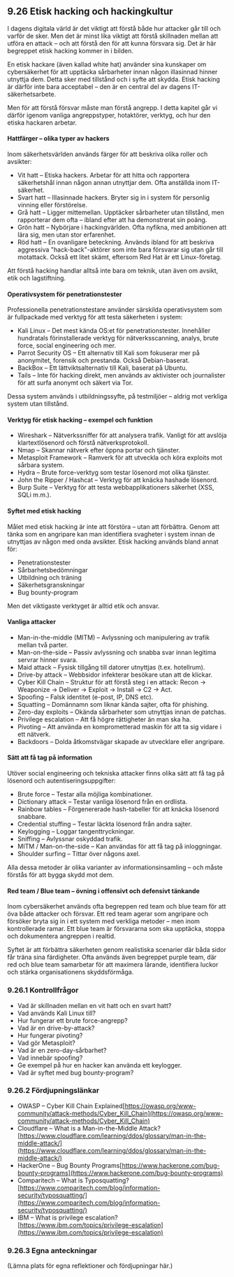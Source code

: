 ## 9.26 Etisk hacking och hackingkultur

I dagens digitala värld är det viktigt att förstå både hur attacker går till och varför de sker. Men det är minst lika viktigt att förstå skillnaden mellan att utföra en attack – och att förstå den för att kunna försvara sig. Det är här begreppet etisk hacking kommer in i bilden.

En etisk hackare (även kallad white hat) använder sina kunskaper om cybersäkerhet för att upptäcka sårbarheter innan någon illasinnad hinner utnyttja dem. Detta sker med tillstånd och i syfte att skydda. Etisk hacking är därför inte bara acceptabel – den är en central del av dagens IT-säkerhetsarbete.

Men för att förstå försvar måste man förstå angrepp. I detta kapitel går vi därför igenom vanliga angreppstyper, hotaktörer, verktyg, och hur den etiska hackaren arbetar.

#### Hattfärger – olika typer av hackers

Inom säkerhetsvärlden används färger för att beskriva olika roller och avsikter:

- Vit hatt – Etiska hackers. Arbetar för att hitta och rapportera säkerhetshål innan någon annan utnyttjar dem. Ofta anställda inom IT-säkerhet.
- Svart hatt – Illasinnade hackers. Bryter sig in i system för personlig vinning eller förstörelse.
- Grå hatt – Ligger mittemellan. Upptäcker sårbarheter utan tillstånd, men rapporterar dem ofta – ibland efter att ha demonstrerat sin poäng.
- Grön hatt – Nybörjare i hackingvärlden. Ofta nyfikna, med ambitionen att lära sig, men utan stor erfarenhet.
- Röd hatt – En ovanligare beteckning. Används ibland för att beskriva aggressiva "hack-back"-aktörer som inte bara försvarar sig utan går till motattack. Också ett litet skämt, eftersom Red Hat är ett Linux-företag.

Att förstå hacking handlar alltså inte bara om teknik, utan även om avsikt, etik och lagstiftning.

#### Operativsystem för penetrationstester

Professionella penetrationstestare använder särskilda operativsystem som är fullpackade med verktyg för att testa säkerheten i system:

- Kali Linux – Det mest kända OS:et för penetrationstester. Innehåller hundratals förinstallerade verktyg för nätverksscanning, analys, brute force, social engineering och mer.
- Parrot Security OS – Ett alternativ till Kali som fokuserar mer på anonymitet, forensik och prestanda. Också Debian-baserat.
- BackBox – Ett lättviktsalternativ till Kali, baserat på Ubuntu.
- Tails – Inte för hacking direkt, men används av aktivister och journalister för att surfa anonymt och säkert via Tor.

Dessa system används i utbildningssyfte, på testmiljöer – aldrig mot verkliga system utan tillstånd.

#### Verktyg för etisk hacking – exempel och funktion

- Wireshark – Nätverkssniffer för att analysera trafik. Vanligt för att avslöja klartextlösenord och förstå nätverksprotokoll.
- Nmap – Skannar nätverk efter öppna portar och tjänster.
- Metasploit Framework – Ramverk för att utveckla och köra exploits mot sårbara system.
- Hydra – Brute force-verktyg som testar lösenord mot olika tjänster.
- John the Ripper / Hashcat – Verktyg för att knäcka hashade lösenord.
- Burp Suite – Verktyg för att testa webbapplikationers säkerhet (XSS, SQLi m.m.).

#### Syftet med etisk hacking

Målet med etisk hacking är inte att förstöra – utan att förbättra. Genom att tänka som en angripare kan man identifiera svagheter i system innan de utnyttjas av någon med onda avsikter. Etisk hacking används bland annat för:

- Penetrationstester
- Sårbarhetsbedömningar
- Utbildning och träning
- Säkerhetsgranskningar
- Bug bounty-program

Men det viktigaste verktyget är alltid etik och ansvar.

#### Vanliga attacker

- Man-in-the-middle (MITM) – Avlyssning och manipulering av trafik mellan två parter.
- Man-on-the-side – Passiv avlyssning och snabba svar innan legitima servrar hinner svara.
- Maid attack – Fysisk tillgång till datorer utnyttjas (t.ex. hotellrum).
- Drive-by attack – Webbsidor infekterar besökare utan att de klickar.
- Cyber Kill Chain – Struktur för att förstå steg i en attack: Recon → Weaponize → Deliver → Exploit → Install → C2 → Act.
- Spoofing – Falsk identitet (e-post, IP, DNS etc).
- Squatting – Domännamn som liknar kända sajter, ofta för phishing.
- Zero-day exploits – Okända sårbarheter som utnyttjas innan de patchas.
- Privilege escalation – Att få högre rättigheter än man ska ha.
- Pivoting – Att använda en komprometterad maskin för att ta sig vidare i ett nätverk.
- Backdoors – Dolda åtkomstvägar skapade av utvecklare eller angripare.

#### Sätt att få tag på information

Utöver social engineering och tekniska attacker finns olika sätt att få tag på lösenord och autentiseringsuppgifter:

- Brute force – Testar alla möjliga kombinationer.
- Dictionary attack – Testar vanliga lösenord från en ordlista.
- Rainbow tables – Förgenererade hash-tabeller för att knäcka lösenord snabbare.
- Credential stuffing – Testar läckta lösenord från andra sajter.
- Keylogging – Loggar tangenttryckningar.
- Sniffing – Avlyssnar oskyddad trafik.
- MITM / Man-on-the-side – Kan användas för att få tag på inloggningar.
- Shoulder surfing – Tittar över någons axel.

Alla dessa metoder är olika varianter av informationsinsamling – och måste förstås för att bygga skydd mot dem.

#### Red team / Blue team – övning i offensivt och defensivt tänkande

Inom cybersäkerhet används ofta begreppen red team och blue team för att öva både attacker och försvar. Ett red team agerar som angripare och försöker bryta sig in i ett system med verkliga metoder – men inom kontrollerade ramar. Ett blue team är försvararna som ska upptäcka, stoppa och dokumentera angreppen i realtid.

Syftet är att förbättra säkerheten genom realistiska scenarier där båda sidor får träna sina färdigheter. Ofta används även begreppet purple team, där red och blue team samarbetar för att maximera lärande, identifiera luckor och stärka organisationens skyddsförmåga.

### 9.26.1 Kontrollfrågor

- Vad är skillnaden mellan en vit hatt och en svart hatt?
- Vad används Kali Linux till?
- Hur fungerar ett brute force-angrepp?
- Vad är en drive-by-attack?
- Hur fungerar pivoting?
- Vad gör Metasploit?
- Vad är en zero-day-sårbarhet?
- Vad innebär spoofing?
- Ge exempel på hur en hacker kan använda ett keylogger.
- Vad är syftet med bug bounty-program?

### 9.26.2 Fördjupningslänkar

- OWASP – Cyber Kill Chain Explained[https://owasp.org/www-community/attack-methods/Cyber_Kill_Chain](https://owasp.org/www-community/attack-methods/Cyber_Kill_Chain)
- Cloudflare – What is a Man-in-the-Middle Attack?[https://www.cloudflare.com/learning/ddos/glossary/man-in-the-middle-attack/](https://www.cloudflare.com/learning/ddos/glossary/man-in-the-middle-attack/)
- HackerOne – Bug Bounty Programs[https://www.hackerone.com/bug-bounty-programs](https://www.hackerone.com/bug-bounty-programs)
- Comparitech – What is Typosquatting?[https://www.comparitech.com/blog/information-security/typosquatting/](https://www.comparitech.com/blog/information-security/typosquatting/)
- IBM – What is privilege escalation?[https://www.ibm.com/topics/privilege-escalation](https://www.ibm.com/topics/privilege-escalation)

### 

### 9.26.3 Egna anteckningar

(Lämna plats för egna reflektioner och fördjupningar här.)
